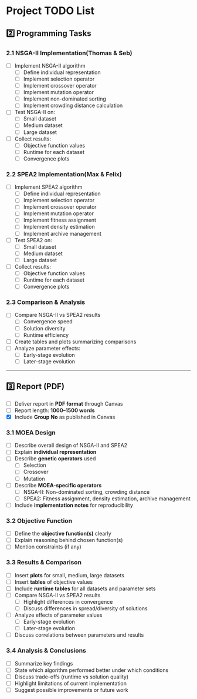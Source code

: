 # Project TODO List

## 2️⃣ Programming Tasks

### 2.1 NSGA-II Implementation(Thomas & Seb)

- [ ] Implement NSGA-II algorithm
  - [ ] Define individual representation
  - [ ] Implement selection operator
  - [ ] Implement crossover operator
  - [ ] Implement mutation operator
  - [ ] Implement non-dominated sorting
  - [ ] Implement crowding distance calculation
- [ ] Test NSGA-II on:
  - [ ] Small dataset
  - [ ] Medium dataset
  - [ ] Large dataset
- [ ] Collect results:
  - [ ] Objective function values
  - [ ] Runtime for each dataset
  - [ ] Convergence plots

### 2.2 SPEA2 Implementation(Max & Felix)

- [ ] Implement SPEA2 algorithm
  - [ ] Define individual representation
  - [ ] Implement selection operator
  - [ ] Implement crossover operator
  - [ ] Implement mutation operator
  - [ ] Implement fitness assignment
  - [ ] Implement density estimation
  - [ ] Implement archive management
- [ ] Test SPEA2 on:
  - [ ] Small dataset
  - [ ] Medium dataset
  - [ ] Large dataset
- [ ] Collect results:
  - [ ] Objective function values
  - [ ] Runtime for each dataset
  - [ ] Convergence plots

### 2.3 Comparison & Analysis

- [ ] Compare NSGA-II vs SPEA2 results
  - [ ] Convergence speed
  - [ ] Solution diversity
  - [ ] Runtime efficiency
- [ ] Create tables and plots summarizing comparisons
- [ ] Analyze parameter effects:
  - [ ] Early-stage evolution
  - [ ] Later-stage evolution

---

## 3️⃣ Report (PDF)

- [ ] Deliver report in **PDF format** through Canvas
- [ ] Report length: **1000–1500 words**
- [x] Include **Group No** as published in Canvas

### 3.1 MOEA Design

- [ ] Describe overall design of NSGA-II and SPEA2
- [ ] Explain **individual representation**
- [ ] Describe **genetic operators** used
  - [ ] Selection
  - [ ] Crossover
  - [ ] Mutation
- [ ] Describe **MOEA-specific operators**
  - [ ] NSGA-II: Non-dominated sorting, crowding distance
  - [ ] SPEA2: Fitness assignment, density estimation, archive management
- [ ] Include **implementation notes** for reproducibility

### 3.2 Objective Function

- [ ] Define the **objective function(s)** clearly
- [ ] Explain reasoning behind chosen function(s)
- [ ] Mention constraints (if any)

### 3.3 Results & Comparison

- [ ] Insert **plots** for small, medium, large datasets
- [ ] Insert **tables** of objective values
- [ ] Include **runtime tables** for all datasets and parameter sets
- [ ] Compare NSGA-II vs SPEA2 results
  - [ ] Highlight differences in convergence
  - [ ] Discuss differences in spread/diversity of solutions
- [ ] Analyze effects of parameter values
  - [ ] Early-stage evolution
  - [ ] Later-stage evolution
- [ ] Discuss correlations between parameters and results

### 3.4 Analysis & Conclusions

- [ ] Summarize key findings
- [ ] State which algorithm performed better under which conditions
- [ ] Discuss trade-offs (runtime vs solution quality)
- [ ] Highlight limitations of current implementation
- [ ] Suggest possible improvements or future work
